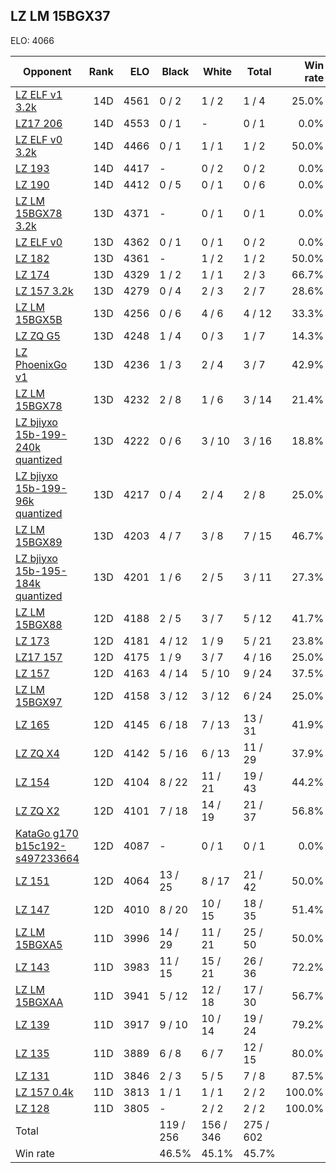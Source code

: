 ## LZ LM 15BGX37 ##

ELO: 4066

Opponent | Rank | ELO | Black | White | Total | Win rate
---------|-----:|----:|-------|-------|-------|-------:
[LZ ELF v1 3.2k](LZ%20ELF%20v1%203.2k.md) | 14D | 4561 | 0 / 2 | 1 / 2 | 1 / 4 | 25.0%
[LZ17 206](LZ17%20206.md) | 14D | 4553 | 0 / 1 | - | 0 / 1 | 0.0%
[LZ ELF v0 3.2k](LZ%20ELF%20v0%203.2k.md) | 14D | 4466 | 0 / 1 | 1 / 1 | 1 / 2 | 50.0%
[LZ 193](LZ%20193.md) | 14D | 4417 | - | 0 / 2 | 0 / 2 | 0.0%
[LZ 190](LZ%20190.md) | 14D | 4412 | 0 / 5 | 0 / 1 | 0 / 6 | 0.0%
[LZ LM 15BGX78 3.2k](LZ%20LM%2015BGX78%203.2k.md) | 13D | 4371 | - | 0 / 1 | 0 / 1 | 0.0%
[LZ ELF v0](LZ%20ELF%20v0.md) | 13D | 4362 | 0 / 1 | 0 / 1 | 0 / 2 | 0.0%
[LZ 182](LZ%20182.md) | 13D | 4361 | - | 1 / 2 | 1 / 2 | 50.0%
[LZ 174](LZ%20174.md) | 13D | 4329 | 1 / 2 | 1 / 1 | 2 / 3 | 66.7%
[LZ 157 3.2k](LZ%20157%203.2k.md) | 13D | 4279 | 0 / 4 | 2 / 3 | 2 / 7 | 28.6%
[LZ LM 15BGX5B](LZ%20LM%2015BGX5B.md) | 13D | 4256 | 0 / 6 | 4 / 6 | 4 / 12 | 33.3%
[LZ ZQ G5](LZ%20ZQ%20G5.md) | 13D | 4248 | 1 / 4 | 0 / 3 | 1 / 7 | 14.3%
[LZ PhoenixGo v1](LZ%20PhoenixGo%20v1.md) | 13D | 4236 | 1 / 3 | 2 / 4 | 3 / 7 | 42.9%
[LZ LM 15BGX78](LZ%20LM%2015BGX78.md) | 13D | 4232 | 2 / 8 | 1 / 6 | 3 / 14 | 21.4%
[LZ bjiyxo 15b-199-240k quantized](LZ%20bjiyxo%2015b-199-240k%20quantized.md) | 13D | 4222 | 0 / 6 | 3 / 10 | 3 / 16 | 18.8%
[LZ bjiyxo 15b-199-96k quantized](LZ%20bjiyxo%2015b-199-96k%20quantized.md) | 13D | 4217 | 0 / 4 | 2 / 4 | 2 / 8 | 25.0%
[LZ LM 15BGX89](LZ%20LM%2015BGX89.md) | 13D | 4203 | 4 / 7 | 3 / 8 | 7 / 15 | 46.7%
[LZ bjiyxo 15b-195-184k quantized](LZ%20bjiyxo%2015b-195-184k%20quantized.md) | 13D | 4201 | 1 / 6 | 2 / 5 | 3 / 11 | 27.3%
[LZ LM 15BGX88](LZ%20LM%2015BGX88.md) | 12D | 4188 | 2 / 5 | 3 / 7 | 5 / 12 | 41.7%
[LZ 173](LZ%20173.md) | 12D | 4181 | 4 / 12 | 1 / 9 | 5 / 21 | 23.8%
[LZ17 157](LZ17%20157.md) | 12D | 4175 | 1 / 9 | 3 / 7 | 4 / 16 | 25.0%
[LZ 157](LZ%20157.md) | 12D | 4163 | 4 / 14 | 5 / 10 | 9 / 24 | 37.5%
[LZ LM 15BGX97](LZ%20LM%2015BGX97.md) | 12D | 4158 | 3 / 12 | 3 / 12 | 6 / 24 | 25.0%
[LZ 165](LZ%20165.md) | 12D | 4145 | 6 / 18 | 7 / 13 | 13 / 31 | 41.9%
[LZ ZQ X4](LZ%20ZQ%20X4.md) | 12D | 4142 | 5 / 16 | 6 / 13 | 11 / 29 | 37.9%
[LZ 154](LZ%20154.md) | 12D | 4104 | 8 / 22 | 11 / 21 | 19 / 43 | 44.2%
[LZ ZQ X2](LZ%20ZQ%20X2.md) | 12D | 4101 | 7 / 18 | 14 / 19 | 21 / 37 | 56.8%
[KataGo g170 b15c192-s497233664](KataGo%20g170%20b15c192-s497233664.md) | 12D | 4087 | - | 0 / 1 | 0 / 1 | 0.0%
[LZ 151](LZ%20151.md) | 12D | 4064 | 13 / 25 | 8 / 17 | 21 / 42 | 50.0%
[LZ 147](LZ%20147.md) | 12D | 4010 | 8 / 20 | 10 / 15 | 18 / 35 | 51.4%
[LZ LM 15BGXA5](LZ%20LM%2015BGXA5.md) | 11D | 3996 | 14 / 29 | 11 / 21 | 25 / 50 | 50.0%
[LZ 143](LZ%20143.md) | 11D | 3983 | 11 / 15 | 15 / 21 | 26 / 36 | 72.2%
[LZ LM 15BGXAA](LZ%20LM%2015BGXAA.md) | 11D | 3941 | 5 / 12 | 12 / 18 | 17 / 30 | 56.7%
[LZ 139](LZ%20139.md) | 11D | 3917 | 9 / 10 | 10 / 14 | 19 / 24 | 79.2%
[LZ 135](LZ%20135.md) | 11D | 3889 | 6 / 8 | 6 / 7 | 12 / 15 | 80.0%
[LZ 131](LZ%20131.md) | 11D | 3846 | 2 / 3 | 5 / 5 | 7 / 8 | 87.5%
[LZ 157 0.4k](LZ%20157%200.4k.md) | 11D | 3813 | 1 / 1 | 1 / 1 | 2 / 2 | 100.0%
[LZ 128](LZ%20128.md) | 11D | 3805 | - | 2 / 2 | 2 / 2 | 100.0%
Total | | | 119 / 256 | 156 / 346 | 275 / 602 | 
Win rate| | | 46.5% | 45.1% | 45.7% | 
